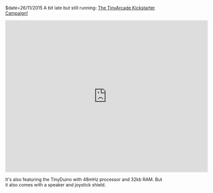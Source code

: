 $date=26/11/2015
A bit late but still running: [The TinyArcade Kickstarter Campaign!](https://www.kickstarter.com/projects/kenburns/tiny-arcade-a-retro-tiny-playable-game-cabinet)

<iframe class='center' width="640" height="480" src="https://www.kickstarter.com/projects/kenburns/tiny-arcade-a-retro-tiny-playable-game-cabinet/widget/video.html" frameborder="0" scrolling="no"> </iframe>

It's also featuring the TinyDuino with 48mHz processor and 32kb RAM. But it also comes with
a speaker and joystick shield. 